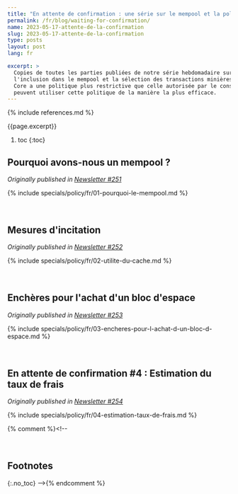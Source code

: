 ```yaml
---
title: "En attente de confirmation : une série sur le mempool et la politique de relais"
permalink: /fr/blog/waiting-for-confirmation/
name: 2023-05-17-attente-de-la-confirmation
slug: 2023-05-17-attente-de-la-confirmation
type: posts
layout: post
lang: fr

excerpt: >
  Copies de toutes les parties publiées de notre série hebdomadaire sur le relais de transaction,
  l'inclusion dans le mempool et la sélection des transactions minières---y compris pourquoi Bitcoin
  Core a une politique plus restrictive que celle autorisée par le consensus et comment les portefeuilles
  peuvent utiliser cette politique de la manière la plus efficace.
---
```

<style>
/* put a little extra space between the H2s to maybe help
 * readers understand each of these was originally published independently
 * of the others */
h2:not(:first-of-type) { margin-top: 3em; }
</style>

{% include references.md %}

{{page.excerpt}}

1. toc
{:toc}

## Pourquoi avons-nous un mempool ?

*Originally published in [Newsletter #251](/fr/newsletters/2023/05/17/#en-attente-de-confirmation-1--pourquoi-avons-nous-un-mempool-)*

{% include specials/policy/fr/01-pourquoi-le-mempool.md %}

## Mesures d'incitation

*Originally published in [Newsletter #252](/fr/newsletters/2023/05/24/#en-attente-de-confirmation-2--mesures-dincitation)*

{% include specials/policy/fr/02-utilite-du-cache.md %}

## Enchères pour l'achat d'un bloc d'espace

*Originally published in [Newsletter #253](/fr/newsletters/2023/05/31/#attente-de-la-confirmation-3--enchères-pour-lachat-dun-bloc-despace)*

{% include specials/policy/fr/03-encheres-pour-l-achat-d-un-bloc-d-espace.md %}

## En attente de confirmation #4 : Estimation du taux de frais

*Originally published in [Newsletter #254](/fr/newsletters/2023/0607/#en-attente-deconfirmation-4--estimatione-du-taux-de-frais)*

{% include specials/policy/fr/04-estimation-taux-de-frais.md %}

{% comment %}<!--
## Footnotes
{:.no_toc}
-->{% endcomment %}